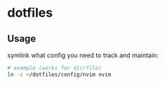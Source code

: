 # dotfiles
## Usage
symlink what config you need to track and maintain:
``` bash
# example (works for dir/file)
ln -s ~/dotfiles/config/nvim nvim
```

